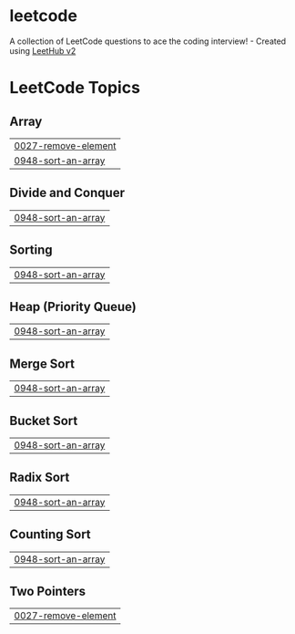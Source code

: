 # leetcode
A collection of LeetCode questions to ace the coding interview! - Created using [LeetHub v2](https://github.com/arunbhardwaj/LeetHub-2.0)

<!---LeetCode Topics Start-->
# LeetCode Topics
## Array
|  |
| ------- |
| [0027-remove-element](https://github.com/Jagriti143/leetcode/tree/master/0027-remove-element) |
| [0948-sort-an-array](https://github.com/Jagriti143/leetcode/tree/master/0948-sort-an-array) |
## Divide and Conquer
|  |
| ------- |
| [0948-sort-an-array](https://github.com/Jagriti143/leetcode/tree/master/0948-sort-an-array) |
## Sorting
|  |
| ------- |
| [0948-sort-an-array](https://github.com/Jagriti143/leetcode/tree/master/0948-sort-an-array) |
## Heap (Priority Queue)
|  |
| ------- |
| [0948-sort-an-array](https://github.com/Jagriti143/leetcode/tree/master/0948-sort-an-array) |
## Merge Sort
|  |
| ------- |
| [0948-sort-an-array](https://github.com/Jagriti143/leetcode/tree/master/0948-sort-an-array) |
## Bucket Sort
|  |
| ------- |
| [0948-sort-an-array](https://github.com/Jagriti143/leetcode/tree/master/0948-sort-an-array) |
## Radix Sort
|  |
| ------- |
| [0948-sort-an-array](https://github.com/Jagriti143/leetcode/tree/master/0948-sort-an-array) |
## Counting Sort
|  |
| ------- |
| [0948-sort-an-array](https://github.com/Jagriti143/leetcode/tree/master/0948-sort-an-array) |
## Two Pointers
|  |
| ------- |
| [0027-remove-element](https://github.com/Jagriti143/leetcode/tree/master/0027-remove-element) |
<!---LeetCode Topics End-->